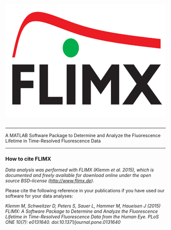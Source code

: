 <div align="center">
  <img src="https://github.com/M-Klemm/FLIMX/blob/master/src/Visualization/FLIMX_Logo.png" width="591" height="354" alt="FLIMX"><br><br>
</div>

-----------------
A MATLAB Software Package to Determine and Analyze the Fluorescence Lifetime in Time-Resolved Fluorescence Data

-----------------
### How to cite FLIMX
*Data analysis was performed with FLIMX (Klemm et al. 2015), which is documented and freely available for download online under the open source BSD–license (http://www.flimx.de).*


Please cite the following reference in your publications if you have used our software for your data analyses:

*Klemm M, Schweitzer D, Peters S, Sauer L, Hammer M, Haueisen J (2015) FLIMX: A Software Package to Determine and Analyze the Fluorescence Lifetime in Time-Resolved Fluorescence Data from the Human Eye. PLoS ONE 10(7): e0131640. doi:10.1371/journal.pone.0131640*
